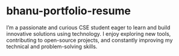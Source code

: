 # bhanu-portfolio-resume
I’m a passionate and curious CSE student eager to learn and build innovative solutions using technology. I enjoy exploring new tools, contributing to open-source projects, and constantly improving my technical and problem-solving skills.
